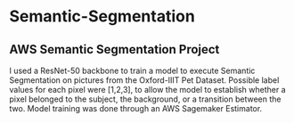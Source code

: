 # Semantic-Segmentation
## AWS Semantic Segmentation Project

I used a ResNet-50 backbone to train a model to execute Semantic Segmentation on pictures from the Oxford-IIIT Pet Dataset.
Possible label values for each pixel were [1,2,3], to allow the model to establish whether a pixel belonged to the subject, the background, or a transition between the two.
Model training was done through an AWS Sagemaker Estimator.
